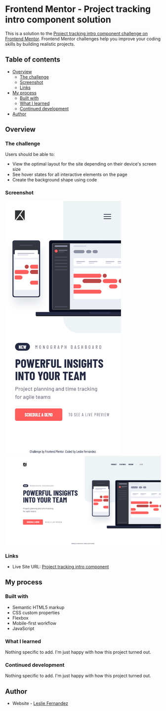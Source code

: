 # Frontend Mentor - Project tracking intro component solution

This is a solution to the [Project tracking intro component challenge on Frontend Mentor](https://www.frontendmentor.io/challenges/project-tracking-intro-component-5d289097500fcb331a67d80e). Frontend Mentor challenges help you improve your coding skills by building realistic projects. 

## Table of contents

- [Overview](#overview)
  - [The challenge](#the-challenge)
  - [Screenshot](#screenshot)
  - [Links](#links)
- [My process](#my-process)
  - [Built with](#built-with)
  - [What I learned](#what-i-learned)
  - [Continued development](#continued-development)
- [Author](#author)

## Overview

### The challenge

Users should be able to:

- View the optimal layout for the site depending on their device's screen size
- See hover states for all interactive elements on the page
- Create the background shape using code

### Screenshot

![](./assets/design/mobile-solution.png)
![](./assets/design/desktop-solution.png)

### Links

- Live Site URL: [Project tracking intro component](https://leslief10.github.io/project-tracking-intro-component/)

## My process

### Built with

- Semantic HTML5 markup
- CSS custom properties
- Flexbox
- Mobile-first workflow
- JavaScript

### What I learned

Nothing specific to add. I'm just happy with how this project turned out.

### Continued development

Nothing specific to add. I'm just happy with how this project turned out.

## Author

- Website - [Leslie Fernandez](https://github.com/leslief10)
